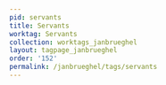 ```yaml
---
pid: servants
title: Servants
worktag: Servants
collection: worktags_janbrueghel
layout: tagpage_janbrueghel
order: '152'
permalink: /janbrueghel/tags/servants
---
```

